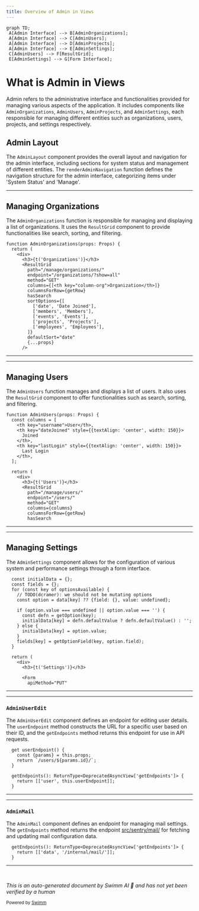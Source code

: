 ```yaml
---
title: Overview of Admin in Views
---
```

```mermaid
graph TD;
 A[Admin Interface] --> B[AdminOrganizations];
 A[Admin Interface] --> C[AdminUsers];
 A[Admin Interface] --> D[AdminProjects];
 A[Admin Interface] --> E[AdminSettings];
 C[AdminUsers] --> F[ResultGrid];
 E[AdminSettings] --> G[Form Interface];
```

# What is Admin in Views

Admin refers to the administrative interface and functionalities provided for managing various aspects of the application. It includes components like <SwmToken path="static/app/views/admin/adminOrganizations.tsx" pos="19:2:2" line-data="function AdminOrganizations(props: Props) {">`AdminOrganizations`</SwmToken>, <SwmToken path="static/app/views/admin/adminUsers.tsx" pos="34:2:2" line-data="function AdminUsers(props: Props) {">`AdminUsers`</SwmToken>, `AdminProjects`, and <SwmToken path="static/app/views/admin/adminSettings.tsx" pos="72:6:6" line-data="export default function AdminSettings() {">`AdminSettings`</SwmToken>, each responsible for managing different entities such as organizations, users, projects, and settings respectively.

## Admin Layout

The `AdminLayout` component provides the overall layout and navigation for the admin interface, including sections for system status and management of different entities. The `renderAdminNavigation` function defines the navigation structure for the admin interface, categorizing items under 'System Status' and 'Manage'.

<SwmSnippet path="/static/app/views/admin/adminOrganizations.tsx" line="19">

---

## Managing Organizations

The <SwmToken path="static/app/views/admin/adminOrganizations.tsx" pos="19:2:2" line-data="function AdminOrganizations(props: Props) {">`AdminOrganizations`</SwmToken> function is responsible for managing and displaying a list of organizations. It uses the <SwmToken path="static/app/views/admin/adminOrganizations.tsx" pos="23:2:2" line-data="      &lt;ResultGrid">`ResultGrid`</SwmToken> component to provide functionalities like search, sorting, and filtering.

```tsx
function AdminOrganizations(props: Props) {
  return (
    <div>
      <h3>{t('Organizations')}</h3>
      <ResultGrid
        path="/manage/organizations/"
        endpoint="/organizations/?show=all"
        method="GET"
        columns={[<th key="column-org">Organization</th>]}
        columnsForRow={getRow}
        hasSearch
        sortOptions={[
          ['date', 'Date Joined'],
          ['members', 'Members'],
          ['events', 'Events'],
          ['projects', 'Projects'],
          ['employees', 'Employees'],
        ]}
        defaultSort="date"
        {...props}
      />
```

---

</SwmSnippet>

<SwmSnippet path="/static/app/views/admin/adminUsers.tsx" line="34">

---

## Managing Users

The <SwmToken path="static/app/views/admin/adminUsers.tsx" pos="34:2:2" line-data="function AdminUsers(props: Props) {">`AdminUsers`</SwmToken> function manages and displays a list of users. It also uses the <SwmToken path="static/app/views/admin/adminUsers.tsx" pos="48:2:2" line-data="      &lt;ResultGrid">`ResultGrid`</SwmToken> component to offer functionalities such as search, sorting, and filtering.

```tsx
function AdminUsers(props: Props) {
  const columns = [
    <th key="username">User</th>,
    <th key="dateJoined" style={{textAlign: 'center', width: 150}}>
      Joined
    </th>,
    <th key="lastLogin" style={{textAlign: 'center', width: 150}}>
      Last Login
    </th>,
  ];

  return (
    <div>
      <h3>{t('Users')}</h3>
      <ResultGrid
        path="/manage/users/"
        endpoint="/users/"
        method="GET"
        columns={columns}
        columnsForRow={getRow}
        hasSearch
```

---

</SwmSnippet>

<SwmSnippet path="/static/app/views/admin/adminSettings.tsx" line="88">

---

## Managing Settings

The <SwmToken path="static/app/views/admin/adminSettings.tsx" pos="72:6:6" line-data="export default function AdminSettings() {">`AdminSettings`</SwmToken> component allows for the configuration of various system and performance settings through a form interface.

```tsx
  const initialData = {};
  const fields = {};
  for (const key of optionsAvailable) {
    // TODO(dcramer): we should not be mutating options
    const option = data[key] ?? {field: {}, value: undefined};

    if (option.value === undefined || option.value === '') {
      const defn = getOption(key);
      initialData[key] = defn.defaultValue ? defn.defaultValue() : '';
    } else {
      initialData[key] = option.value;
    }
    fields[key] = getOptionField(key, option.field);
  }

  return (
    <div>
      <h3>{t('Settings')}</h3>

      <Form
        apiMethod="PUT"
```

---

</SwmSnippet>

<SwmSnippet path="/static/app/views/admin/adminUserEdit.tsx" line="130">

---

### <SwmToken path="static/app/views/admin/adminUserEdit.tsx" pos="129:2:2" line-data="class AdminUserEdit extends DeprecatedAsyncView&lt;Props, State&gt; {">`AdminUserEdit`</SwmToken>

The <SwmToken path="static/app/views/admin/adminUserEdit.tsx" pos="129:2:2" line-data="class AdminUserEdit extends DeprecatedAsyncView&lt;Props, State&gt; {">`AdminUserEdit`</SwmToken> component defines an endpoint for editing user details. The <SwmToken path="static/app/views/admin/adminUserEdit.tsx" pos="130:3:3" line-data="  get userEndpoint() {">`userEndpoint`</SwmToken> method constructs the URL for a specific user based on their ID, and the <SwmToken path="static/app/views/admin/adminUserEdit.tsx" pos="135:1:1" line-data="  getEndpoints(): ReturnType&lt;DeprecatedAsyncView[&#39;getEndpoints&#39;]&gt; {">`getEndpoints`</SwmToken> method returns this endpoint for use in API requests.

```tsx
  get userEndpoint() {
    const {params} = this.props;
    return `/users/${params.id}/`;
  }

  getEndpoints(): ReturnType<DeprecatedAsyncView['getEndpoints']> {
    return [['user', this.userEndpoint]];
  }
```

---

</SwmSnippet>

<SwmSnippet path="/static/app/views/admin/adminMail.tsx" line="21">

---

### <SwmToken path="static/app/views/admin/adminMail.tsx" pos="20:6:6" line-data="export default class AdminMail extends DeprecatedAsyncView&lt;{}, State&gt; {">`AdminMail`</SwmToken>

The <SwmToken path="static/app/views/admin/adminMail.tsx" pos="20:6:6" line-data="export default class AdminMail extends DeprecatedAsyncView&lt;{}, State&gt; {">`AdminMail`</SwmToken> component defines an endpoint for managing mail settings. The <SwmToken path="static/app/views/admin/adminMail.tsx" pos="21:1:1" line-data="  getEndpoints(): ReturnType&lt;DeprecatedAsyncView[&#39;getEndpoints&#39;]&gt; {">`getEndpoints`</SwmToken> method returns the endpoint <SwmPath>[src/sentry/mail/](src/sentry/mail/)</SwmPath> for fetching and updating mail configuration data.

```tsx
  getEndpoints(): ReturnType<DeprecatedAsyncView['getEndpoints']> {
    return [['data', '/internal/mail/']];
  }
```

---

</SwmSnippet>

&nbsp;

*This is an auto-generated document by Swimm AI 🌊 and has not yet been verified by a human*

<SwmMeta version="3.0.0" repo-id="Z2l0aHViJTNBJTNBc2VudHJ5LWRlbW8tMSUzQSUzQVN3aW1tLURlbW8=" repo-name="sentry-demo-1" doc-type="overview"><sup>Powered by [Swimm](/)</sup></SwmMeta>

